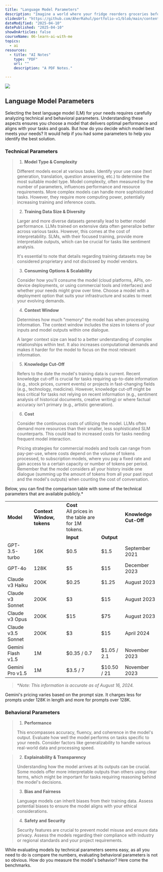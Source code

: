 ```yaml
---
title: "Language Model Parameters"
description: "Imagine a world where your fridge reorders groceries before you run out, and your car avoids rush hour traffic like a seasoned pro. This isn't science fiction anymore – it's the exciting frontier of Artificial Intelligence (AI)"
slidesUrl: "https://github.com/AherRahul/portfolio-v1/blob/main/content/articles"
dateModified: "2025-04-10"
datePublished: "2025-04-10"
showOnArticles: false
courseName: 06-learn-ai-with-me
topics:
  - ai
resources:
  - title: "AI Notes"
    type: "PDF"
    url: ""
    description: "A PDF Notes."

---
```


![](https://res.cloudinary.com/duojkrgue/image/upload/v1758777282/Portfolio/aiCourse/Learn_AI_eyag79.png)

Language Model Parameters
---------------------

Selecting the best language model (LM) for your needs requires carefully analyzing technical and behavioral parameters. Understanding these aspects ensures you choose a model that delivers optimal performance and aligns with your tasks and goals. But how do you decide which model best meets your needs? It would help if you had some parameters to help you identify the best solution.

  

### Technical Parameters

> 1. **Model Type & Complexity**
> 
> Different models excel at various tasks. Identify your use case (text generation, translation, question answering, etc.) to determine the most suitable model type. Model complexity, often measured by the number of parameters, influences performance and resource requirements. More complex models can handle more sophisticated tasks. However, they require more computing power, potentially increasing training and inference costs.

> 2. **Training Data Size & Diversity**
> 
> Larger and more diverse datasets generally lead to better model performance. LLMs trained on extensive data often generalize better across various tasks. However, this comes at the cost of interpretability. SLMs, with their focused training, provide more interpretable outputs, which can be crucial for tasks like sentiment analysis.
>
> It's essential to note that details regarding training datasets may be considered proprietary and not disclosed by model vendors.


> 3. **Consuming Options & Scalability**
>
> Consider how you'll consume the model (cloud platforms, APIs, on-device deployments, or using commercial tools and interfaces) and whether your needs might grow over time. Choose a model with a deployment option that suits your infrastructure and scales to meet your evolving demands.

> 4. **Context Window**
> 
> Determines how much "memory" the model has when processing information. The context window includes the sizes in tokens of your inputs and model outputs within one dialogue.
> 
> A larger context size can lead to a better understanding of complex relationships within text. It also increases computational demands and makes it harder for the model to focus on the most relevant information.

> 5. **Knowledge Cut-Off**
> 
> Refers to the date the model's training data is current. Recent knowledge cut-off is crucial for tasks requiring up-to-date information (e.g., stock prices, current events) or projects in fast-changing fields (e.g., technology, medicine). However, knowledge cut-off might be less critical for tasks not relying on recent information (e.g., sentiment analysis of historical documents, creative writing) or where factual accuracy isn't primary (e.g., artistic generation).

> 6. **Cost**
> 
> Consider the continuous costs of utilizing the model. LLMs often demand more resources than their smaller, less sophisticated SLM counterparts. This could lead to increased costs for tasks needing frequent model interaction.
> 
> Pricing strategies for commercial models and tools can range from pay-per-use, where costs depend on the volume of tokens processed, to subscription models, where you pay a fixed rate and gain access to a certain capacity or number of tokens per period. Remember that the model considers all your history inside one dialogue (summing up the amount of tokens from all your past input and the model's outputs) when counting the cost of conversation.


Below, you can find the comparison table with some of the technical parameters that are available publicly.\*

|     |     |     |     |     |
| --- | --- | --- | --- | --- |
| **Model** | **Context Window, tokens** | **Cost**  <br>All prices in the table are for 1M tokens. |     | **Knowledge Cut-Off** |
| | | **Input** | **Output** | | |
| GPT-3.5-turbo | 16K | $0.5 | $1.5 | September 2021 |
| GPT-4o | 128K | $5  | $15 | December 2023 |
| Claude v3 Haiku | 200K | $0.25 | $1.25 | August 2023 |
| Claude v3 Sonnet | 200K | $3  | $15 | August 2023 |
| Claude v3 Opus | 200K | $15 | $75 | August 2023 |
| Claude v3.5 Sonnet | 200K | $3  | $15 | April 2024 |
| Gemini Flash v1.5 | 1M  | $0.35 / 0.7 | $1.05 / 2.1 | November 2023 |
| Gemini Pro v1.5 | 1M  | $3.5 / 7 | $10.50 / 21 | November 2023 |

> \*_Note: This information is accurate as of August 16, 2024._

Gemini's pricing varies based on the prompt size. It charges less for prompts under 128K in length and more for prompts over 128K.

  

###  Behavioral Parameters

> 1. **Performance**
> 
> This encompasses accuracy, fluency, and coherence in the model's output. Evaluate how well the model performs on tasks specific to your needs. Consider factors like generalizability to handle various real-world data and processing speed.

> 2. **Explainability & Transparency**
> 
> Understanding how the model arrives at its outputs can be crucial. Some models offer more interpretable outputs than others using clear terms, which might be important for tasks requiring reasoning behind the model's decisions.

> 3. **Bias and Fairness**
> 
> Language models can inherit biases from their training data. Assess potential biases to ensure the model aligns with your ethical considerations.

> 4. **Safety and Security**
> 
> Security features are crucial to prevent model misuse and ensure data privacy. Assess the models regarding their compliance with industry or regional standards and your project requirements.

While evaluating models by technical parameters seems easy, as all you need to do is compare the numbers, evaluating behavioral parameters is not so obvious. How do you measure the model's behavior? Here come the benchmarks.
